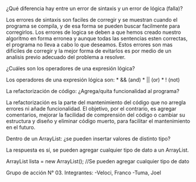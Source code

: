 ¿Qué diferencia hay entre un error de sintaxis y un error de lógica (falla)?

  Los errores de sintaxis son faciles de corregir y se muestran cuando el programa se
compila, y de esa forma se pueden buscar facilmente para corregirlos.
Los errores de logica se deben a que hemos creado nuestro algoritmo en forma erronea y
aunque todas las sentencias esten correctas, el programa no lleva a cabo lo que deseamos.
Estos errores son mas dificiles de corregir y la mejor forma de evitarlos es por medio de un
analisis previo adecuado del problema a resolver.


¿Cuáles son los operadores de una expresión lógica?

  Los operadores de una expresión lógica son: 
	* && (and)
	* || (or)
	* ! (not)

La refactorización de código: ¿Agrega/quita funcionalidad al programa?

  La refactorización es la parte del mantenimiento del código que no arregla errores ni
añade funcionalidad. El objetivo, por el contrario, es agregar comentarios, mejorar la facilidad de comprensión
del código o cambiar su estructura y diseño y eliminar código muerto, para facilitar el
mantenimiento en el futuro.

Dentro de un ArrayList: ¿se pueden insertar valores de distinto tipo?

  La respuesta es sí, se pueden agregar cualquier tipo de dato a un ArrayList.

  ArrayList lista = new ArrayList();	//Se pueden agregar cualquier tipo de dato
  

Grupo de acción N° 03.
Integrantes: -Veloci, Franco
	     -Tuma, Joel

